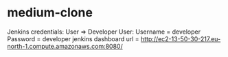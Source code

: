 # medium-clone

Jenkins credentials:
User => Developer User:
          Username = developer
          Password = developer
          jenkins dashboard url = http://ec2-13-50-30-217.eu-north-1.compute.amazonaws.com:8080/
